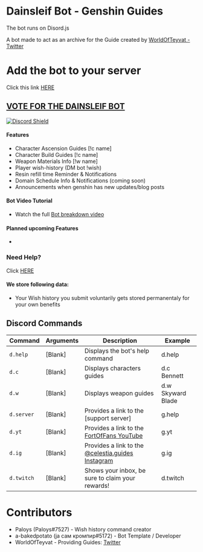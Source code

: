 # Dainsleif Bot - Genshin Guides

The bot runs on Disord.js 

A bot made to act as an archive for the Guide created by [WorldOfTeyvat - Twitter](https://twitter.com/WorldOfTeyvat)

# Add the bot to your server

Click this link [HERE](https://discord.com/api/oauth2/authorize?client_id=872528910301163551&permissions=8&scope=bot%20applications.commands)

## [VOTE FOR THE DAINSLEIF BOT](https://top.gg/bot/872528910301163551/vote)

[![Discord Shield](https://discord.com/api/guilds/847884308353122396/widget.png?style=shield)](https://discord.gg/worldofteyvat)

#### Features

- Character Ascension Guides [!c name]
- Character Build Guides [!c name]
- Weapon Materials Info [!w name]
- Player wish-history (DM bot !wish)
- Resin refill time Reminder & Notifications
- Domain Schedule Info & Notifications (coming soon)
- Announcements when genshin has new updates/blog posts


#### Bot Video Tutorial

- Watch the full [Bot breakdown video](https://youtu.be/b4pmqyxYuQ4)

#### Planned upcoming Features

-

### Need Help?

Click [HERE](https://discord.gg/m2zg7tmsYv)

#### We store following data: 

- Your Wish history you submit voluntarily gets stored permanentaly for your own benefits

## Discord Commands

| Command                        | Arguments                  | Description                                                                                                                                                                          | Example                              |
| ------------------------------ | -------------------------- | ------------------------------------------------------------------------------------------------------------------------------------------------------------------------------------ | ------------------------------------ |
| `d.help`                       | [Blank]                    | Displays the bot's help command 	| d.help 			|
| `d.c`                     	 | [Blank]                    | Displays characters guides 		| d.c Bennett 			|
| `d.w`                      	 | [Blank]                    | Displays weapon guides 			| d.w Skyward Blade 		|
| `d.server`                     | [Blank]                    | Provides a link to the [support server] | g.help			|
| `d.yt`                       	 | [Blank]                    | Provides a link to the [FortOfFans YouTube](https://bit.ly/FortYT) 	| g.yt 	    |
| `d.ig`                     	 | [Blank]                    | Provides a link to the [@celestia.guides Instagram](https://bit.ly/cele-ig) | g.ig  |
| `d.twitch`                     | [Blank]                    | Shows your inbox, be sure to claim your rewards!			| d.twitch  |



# Contributors

- Paloys (Paloys#7527) - Wish history command creator
- a-bakedpotato (ја сам кромпир#5172) - Bot Template / Developer 
- WorldOfTeyvat - Providing Guides: [Twitter](https://twitter.com/WorldOfTeyvat?s=09)